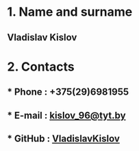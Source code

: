 # 1. **Name and surname**
## Vladislav Kislov
# 2. **Contacts**
## \* Phone  : +375(29)6981955
## \* E-mail : kislov_96@tyt.by
## \* GitHub : [VladislavKislov](https://github.com/VladislavKislov)